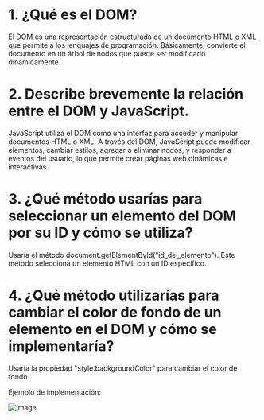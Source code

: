 # 1. ¿Qué es el DOM?

El DOM es una representación estructurada de un documento HTML o XML que permite a los lenguajes de programación. Básicamente, convierte el documento en un árbol de nodos que puede ser modificado dinámicamente.

# 2. Describe brevemente la relación entre el DOM y JavaScript.

JavaScript utiliza el DOM como una interfaz para acceder y manipular documentos HTML o XML. A través del DOM, JavaScript puede modificar elementos, cambiar estilos, agregar o eliminar nodos, y responder a eventos del usuario, lo que permite crear páginas web dinámicas e interactivas.

# 3. ¿Qué método usarías para seleccionar un elemento del DOM por su ID y cómo se utiliza?

Usaría el método document.getElementById("id_del_elemento"). Este método selecciona un elemento HTML con un ID específico. 


# 4. ¿Qué método utilizarías para cambiar el color de fondo de un elemento en el DOM y cómo se implementaría?

Usaría la propiedad "style.backgroundColor" para cambiar el color de fondo. 

Ejemplo de implementación:

![image](https://github.com/user-attachments/assets/a10215aa-bfa7-4694-a3c3-321e330a1306)


